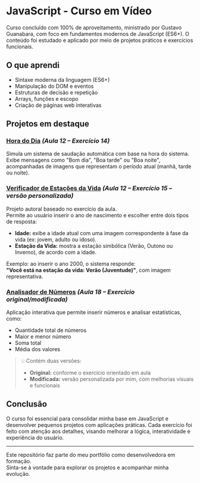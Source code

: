# JavaScript - Curso em Vídeo

Curso concluído com 100% de aproveitamento, ministrado por Gustavo Guanabara, com foco em fundamentos modernos de JavaScript (ES6+). O conteúdo foi estudado e aplicado por meio de projetos práticos e exercícios funcionais.

## O que aprendi

- Sintaxe moderna da linguagem (ES6+)
- Manipulação do DOM e eventos
- Estruturas de decisão e repetição
- Arrays, funções e escopo
- Criação de páginas web interativas

## Projetos em destaque

### [Hora do Dia](https://iamandaleao.github.io/javascript-course/aula12ex/ex14) *(Aula 12 – Exercício 14)*  
Simula um sistema de saudação automática com base na hora do sistema. Exibe mensagens como "Bom dia", "Boa tarde" ou "Boa noite", acompanhadas de imagens que representam o período atual (manhã, tarde ou noite).

### [Verificador de Estações da Vida](https://iamandaleao.github.io/javascript-course/aula12ex/ex15) *(Aula 12 – Exercício 15 – versão personalizada)*  
Projeto autoral baseado no exercício da aula.  
Permite ao usuário inserir o ano de nascimento e escolher entre dois tipos de resposta:

- **Idade:** exibe a idade atual com uma imagem correspondente à fase da vida (ex: jovem, adulto ou idoso).
- **Estação da Vida:** mostra a estação simbólica (Verão, Outono ou Inverno), de acordo com a idade.
  
Exemplo: ao inserir o ano 2000, o sistema responde:  
**"Você está na estação da vida: Verão (Juventude)"**, com imagem representativa.

### [Analisador de Números](https://iamandaleao.github.io/javascript-course/aula18/ex18) *(Aula 18 – Exercício original/modificada)*  
Aplicação interativa que permite inserir números e analisar estatísticas, como:

- Quantidade total de números
- Maior e menor número
- Soma total
- Média dos valores

> 💡 Contém duas versões:
> - **Original:** conforme o exercício orientado em aula  
> - **Modificada:** versão personalizada por mim, com melhorias visuais e funcionais

## Conclusão

O curso foi essencial para consolidar minha base em JavaScript e desenvolver pequenos projetos com aplicações práticas. Cada exercício foi feito com atenção aos detalhes, visando melhorar a lógica, interatividade e experiência do usuário.

---

Este repositório faz parte do meu portfólio como desenvolvedora em formação.  
Sinta-se à vontade para explorar os projetos e acompanhar minha evolução.
